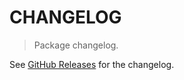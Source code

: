 # CHANGELOG

> Package changelog.

See [GitHub Releases](https://github.com/stdlib-js/utils-async-inmap/releases) for the changelog.